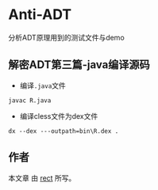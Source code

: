 ﻿Anti-ADT
========

分析ADT原理用到的测试文件与demo

## 解密ADT第三篇-java编译源码


* 编译`.java`文件

`javac R.java`

* 编译cless文件为dex文件

`dx --dex ---outpath=bin\R.dex .`

## 作者

本文章 由  [rect](http://www.shadowkong.com/) 所写。
